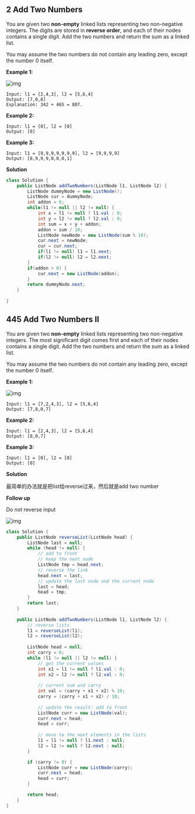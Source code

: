 ## 2 Add Two Numbers

You are given two **non-empty** linked lists representing two non-negative integers. The digits are stored in **reverse order**, and each of their nodes contains a single digit. Add the two numbers and return the sum as a linked list.

You may assume the two numbers do not contain any leading zero, except the number 0 itself.

 

**Example 1:**

![img](https://assets.leetcode.com/uploads/2020/10/02/addtwonumber1.jpg)

```
Input: l1 = [2,4,3], l2 = [5,6,4]
Output: [7,0,8]
Explanation: 342 + 465 = 807.
```

**Example 2:**

```
Input: l1 = [0], l2 = [0]
Output: [0]
```

**Example 3:**

```
Input: l1 = [9,9,9,9,9,9,9], l2 = [9,9,9,9]
Output: [8,9,9,9,0,0,0,1]
```

**Solution**

```java
class Solution {
    public ListNode addTwoNumbers(ListNode l1, ListNode l2) {
        ListNode dummyNode = new ListNode();
        ListNode cur = dummyNode;
        int addon = 0;
        while(l1 != null || l2 != null) {
            int x = l1 != null ? l1.val : 0;
            int y = l2 != null ? l2.val : 0;
            int sum = x + y + addon;
            addon = sum / 10;
            ListNode newNode = new ListNode(sum % 10);
            cur.next = newNode;
            cur = cur.next;
            if(l1 != null) l1 = l1.next;
            if(l2 != null) l2 = l2.next;
        }
        if(addon > 0) {
            cur.next = new ListNode(addon);
        }
        return dummyNode.next;
    }
    
}
```







## 445 Add Two Numbers II

You are given two **non-empty** linked lists representing two non-negative integers. The most significant digit comes first and each of their nodes contains a single digit. Add the two numbers and return the sum as a linked list.

You may assume the two numbers do not contain any leading zero, except the number 0 itself.

 

**Example 1:**

![img](https://assets.leetcode.com/uploads/2021/04/09/sumii-linked-list.jpg)

```
Input: l1 = [7,2,4,3], l2 = [5,6,4]
Output: [7,8,0,7]
```

**Example 2:**

```
Input: l1 = [2,4,3], l2 = [5,6,4]
Output: [8,0,7]
```

**Example 3:**

```
Input: l1 = [0], l2 = [0]
Output: [0]
```

**Solution**

最简单的办法就是把list给reverse过来，然后就是add two number 

**Follow up**

Do not reverse input

![img](https://leetcode.com/problems/add-two-numbers-ii/Figures/445/adaptation2.png)

```java
class Solution {
    public ListNode reverseList(ListNode head) {
        ListNode last = null;
        while (head != null) {
            // add to front
            // keep the next node
            ListNode tmp = head.next;
            // reverse the link
            head.next = last;
            // update the last node and the current node
            last = head;
            head = tmp;    
        }    
        return last;
    }
    
    public ListNode addTwoNumbers(ListNode l1, ListNode l2) {
        // reverse lists
        l1 = reverseList(l1);
        l2 = reverseList(l2);
        
        ListNode head = null;
        int carry = 0;
        while (l1 != null || l2 != null) {
            // get the current values 
            int x1 = l1 != null ? l1.val : 0;
            int x2 = l2 != null ? l2.val : 0;
            
            // current sum and carry
            int val = (carry + x1 + x2) % 10;
            carry = (carry + x1 + x2) / 10;
            
            // update the result: add to front
            ListNode curr = new ListNode(val);
            curr.next = head;
            head = curr;
            
            // move to the next elements in the lists
            l1 = l1 != null ? l1.next : null;
            l2 = l2 != null ? l2.next : null;
        }

        if (carry != 0) {
            ListNode curr = new ListNode(carry);
            curr.next = head;
            head = curr;
        }

        return head;
    }
}
```

